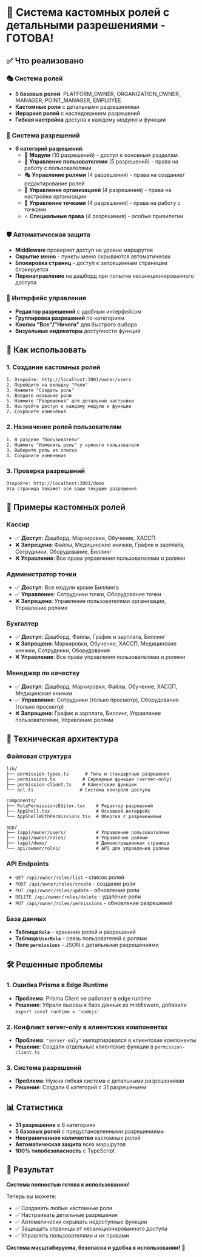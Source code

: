 # 🎉 Система кастомных ролей с детальными разрешениями - ГОТОВА!

## ✅ Что реализовано

### 🎭 Система ролей
- **5 базовых ролей**: PLATFORM_OWNER, ORGANIZATION_OWNER, MANAGER, POINT_MANAGER, EMPLOYEE
- **Кастомные роли** с детальными разрешениями
- **Иерархия ролей** с наследованием разрешений
- **Гибкая настройка** доступа к каждому модулю и функции

### 🔐 Система разрешений
- **6 категорий разрешений**:
  - 📱 **Модули** (10 разрешений) - доступ к основным разделам
  - 👥 **Управление пользователями** (5 разрешений) - права на работу с пользователями
  - 🎭 **Управление ролями** (4 разрешения) - права на создание/редактирование ролей
  - 🏢 **Управление организацией** (4 разрешения) - права на настройки организации
  - 🏪 **Управление точками** (4 разрешения) - права на работу с точками
  - ⭐ **Специальные права** (4 разрешения) - особые привилегии

### 🛡️ Автоматическая защита
- **Middleware** проверяет доступ на уровне маршрутов
- **Скрытие меню** - пункты меню скрываются автоматически
- **Блокировка страниц** - доступ к запрещенным страницам блокируется
- **Перенаправление** на дашборд при попытке несанкционированного доступа

### 🎨 Интерфейс управления
- **Редактор разрешений** с удобным интерфейсом
- **Группировка разрешений** по категориям
- **Кнопки "Все"/"Ничего"** для быстрого выбора
- **Визуальные индикаторы** доступности функций

## 🚀 Как использовать

### 1. Создание кастомных ролей
```
1. Откройте: http://localhost:3001/owner/users
2. Перейдите на вкладку "Роли"
3. Нажмите "Создать роль"
4. Введите название роли
5. Нажмите "Разрешения" для детальной настройки
6. Настройте доступ к каждому модулю и функции
7. Сохраните изменения
```

### 2. Назначение ролей пользователям
```
1. В разделе "Пользователи"
2. Нажмите "Изменить роль" у нужного пользователя
3. Выберите роль из списка
4. Сохраните изменения
```

### 3. Проверка разрешений
```
Откройте: http://localhost:3001/demo
Эта страница покажет все ваши текущие разрешения
```

## 🎯 Примеры кастомных ролей

### Кассир
- ✅ **Доступ**: Дашборд, Маркировки, Обучение, ХАССП
- ❌ **Запрещено**: Файлы, Медицинские книжки, График и зарплата, Сотрудники, Оборудование, Биллинг
- ❌ **Управление**: Все права управления пользователями и ролями

### Администратор точки
- ✅ **Доступ**: Все модули кроме Биллинга
- ✅ **Управление**: Сотрудники точки, Оборудование точки
- ❌ **Запрещено**: Управление пользователями организации, Управление ролями

### Бухгалтер
- ✅ **Доступ**: Дашборд, Файлы, График и зарплата, Биллинг
- ❌ **Запрещено**: Маркировки, Обучение, ХАССП, Медицинские книжки, Сотрудники, Оборудование
- ❌ **Управление**: Все права управления пользователями и ролями

### Менеджер по качеству
- ✅ **Доступ**: Дашборд, Маркировки, Файлы, Обучение, ХАССП, Медицинские книжки
- ✅ **Управление**: Сотрудники (только просмотр), Оборудование (только просмотр)
- ❌ **Запрещено**: График и зарплата, Биллинг, Управление пользователями, Управление ролями

## 🔧 Техническая архитектура

### Файловая структура
```
lib/
├── permission-types.ts      # Типы и стандартные разрешения
├── permissions.ts          # Серверные функции (server-only)
├── permission-client.ts    # Клиентские функции
└── acl.ts                 # Система контроля доступа

components/
├── RolePermissionsEditor.tsx    # Редактор разрешений
├── AppShell.tsx                 # Основной интерфейс
└── AppShellWithPermissions.tsx  # Обертка с разрешениями

app/
├── (app)/owner/users/           # Управление пользователями
├── (app)/owner/roles/           # Управление ролями
├── (app)/demo/                  # Демонстрационная страница
└── api/owner/roles/             # API для управления ролями
```

### API Endpoints
- `GET /api/owner/roles/list` - список ролей
- `POST /api/owner/roles/create` - создание роли
- `PUT /api/owner/roles/update` - обновление роли
- `DELETE /api/owner/roles/delete` - удаление роли
- `PUT /api/owner/roles/permissions` - обновление разрешений

### База данных
- **Таблица `Role`** - хранение ролей и разрешений
- **Таблица `UserRole`** - связь пользователей с ролями
- **Поле `permissions`** - JSON с детальными разрешениями

## 🛠️ Решенные проблемы

### 1. Ошибка Prisma в Edge Runtime
- **Проблема**: Prisma Client не работает в edge runtime
- **Решение**: Убрали вызовы к базе данных из middleware, добавили `export const runtime = 'nodejs'`

### 2. Конфликт server-only в клиентских компонентах
- **Проблема**: `"server-only"` импортировался в клиентские компоненты
- **Решение**: Создали отдельные клиентские функции в `permission-client.ts`

### 3. Система разрешений
- **Проблема**: Нужна гибкая система с детальными разрешениями
- **Решение**: Создали 6 категорий с 31 разрешением

## 📊 Статистика

- **31 разрешение** в 6 категориях
- **5 базовых ролей** с предустановленными разрешениями
- **Неограниченное количество** кастомных ролей
- **Автоматическая защита** всех маршрутов
- **100% типобезопасность** с TypeScript

## 🎉 Результат

**Система полностью готова к использованию!**

Теперь вы можете:
- ✅ Создавать любые кастомные роли
- ✅ Настраивать детальные разрешения
- ✅ Автоматически скрывать недоступные функции
- ✅ Защищать страницы от несанкционированного доступа
- ✅ Управлять пользователями и их правами

**Система масштабируема, безопасна и удобна в использовании!** 🚀
